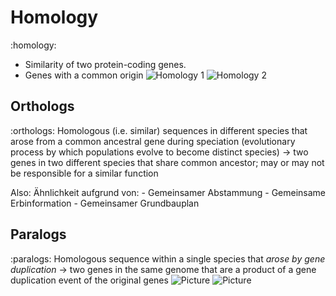 # Homology
:homology:
- Similarity of two protein-coding genes.
- Genes with a common origin
![Homology 1](/home/malte/01_Documents/vimwiki/Assets/2.Semester/Bioinformatik/Phylogeny/homework_homology_def.png)
![Homology 2](/home/malte/01_Documents/vimwiki/Assets/2.Semester/Bioinformatik/Phylogeny/homework_homology_def2.png)

## Orthologs
:orthologs:
Homologous (i.e. similar) sequences in different species that arose from a common ancestral gene during speciation
(evolutionary process by which populations evolve to become distinct species)
→  two genes in two different species that share common ancestor; may or may not be responsible for a similar function

Also: Ähnlichkeit aufgrund von:
	- Gemeinsamer Abstammung
	- Gemeinsame Erbinformation
	- Gemeinsamer Grundbauplan

## Paralogs
:paralogs:
Homologous sequence within a single species that *arose by gene duplication* 
→  two genes in the same genome that are a product of a gene duplication event of the original genes
![Picture](/home/malte/01_Documents/vimwiki/Assets/Bioinformatik/IMG_1416.jpg)
![Picture](/home/malte/01_Documents/vimwiki/Assets/2.Semester/Bioinformatik/Phylogeny/homology.png)
